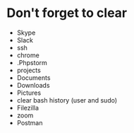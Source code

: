 # Don't forget to clear
* Skype
* Slack
* ssh
* chrome
* .Phpstorm
* projects
* Documents
* Downloads
* Pictures
* clear bash history (user and sudo)
* Filezilla
* zoom
* Postman
